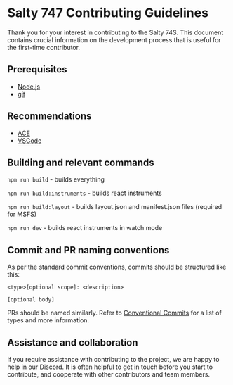 # Salty 747 Contributing Guidelines
Thank you for your interest in contributing to the Salty 74S. This document contains crucial information on the development process that is useful for the first-time contributor.

## Prerequisites
* [Node.js](https://nodejs.org/en/)
* [git](https://git-scm.com/)

## Recommendations
* [ACE](https://github.com/flybywiresim/ace)
* [VSCode](https://code.visualstudio.com/)

## Building and relevant commands
`npm run build` - builds everything

`npm run build:instruments` - builds react instruments

`npm run build:layout` - builds layout.json and manifest.json files (required for MSFS)

`npm run dev` - builds react instruments in watch mode

## Commit and PR naming conventions
As per the standard commit conventions, commits should be structured like this:
```
<type>[optional scope]: <description>

[optional body]
```
PRs should be named similarly. Refer to [Conventional Commits](https://www.conventionalcommits.org/en/v1.0.0/) for a list of types and more information.

## Assistance and collaboration
If you require assistance with contributing to the project, we are happy to help in our [Discord](https://discord.gg/S4PJDwk). It is often helpful to get in touch before you start to contribute, and cooperate with other contributors and team members.
